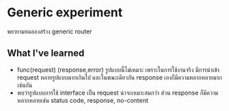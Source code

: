 # Generic experiment

พยายามทดลองสร้าง generic router

## What I've learned

- func(request) (response,error) รูปแบบนี้ไม่เหมาะ เพราะในการใช้งานจริง มีการนำเข้า request หลายรูปแบบมากเกินไป และในขณะเดียวกัน response เองก็มีความหลากหลายมากเช่นกัน
- พบว่ารูปแบบการใช้ interface เป็น request น่าจะเหมาะสมกว่า ส่วน response ก็มีความหลากหลายเช่น status code, response, no-content
